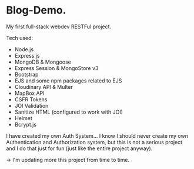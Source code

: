 # Blog-Demo.

My first full-stack webdev RESTFul project.

Tech used:

- Node.js
- Express.js
- MongoDB & Mongoose
- Express Session & MongoStore v3
- Bootstrap
- EJS and some npm packages related to EJS
- Cloudinary API & Multer
- MapBox API
- CSFR Tokens
- JOI Validation
- Sanitize HTML (configured to work with JOI)
- Helmet
- Bcrypt.js

I have created my own Auth System... I know I should never create my own Authentication and Authorization system, but this is not a serious project
and I do that just for fun (just like the entire project anyway).

-> I'm updating more this project from time to time.
